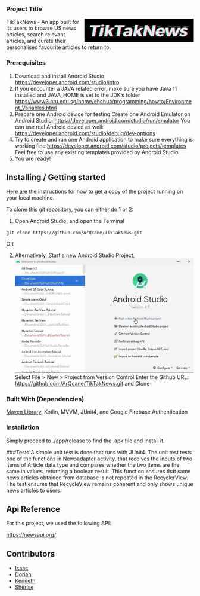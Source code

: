 ### Project Title
<img src="./app/src/main/res/drawable-v24/logo.png" alt="Logo of the project" align="right">

TikTakNews - An app built for its users to browse US news articles, search relevant articles, and curate their personalised favourite articles to return to.

### Prerequisites

1. Download and install Android Studio
   https://developer.android.com/studio/intro
2. If you encounter a JAVA related error, make sure you have Java 11 installed and JAVA_HOME is set to the JDK’s folder
   https://www3.ntu.edu.sg/home/ehchua/programming/howto/Environment_Variables.html
3. Prepare one Android device for testing
   Create one Android Emulator on Android Studio: https://developer.android.com/studio/run/emulator
   You can use real Android device as well: https://developer.android.com/studio/debug/dev-options
4. Try to create and run one Android application to make sure everything is working fine
   https://developer.android.com/studio/projects/templates
   Feel free to use any existing templates provided by Android Studio
5. You are ready!


## Installing / Getting started

Here are the instructions for how to get a copy of the project running on your local machine.

To clone this git repository, you can either do 1 or 2:
1. Open Android Studio, and open the Terminal

```shell
git clone https://github.com/ArQcane/TikTakNews.git
```
OR 

2. Alternatively,
Start a new Android Studio Project,
![img.png](img.png)
Select File > New > Project from Version Control
Enter the Github URL: https://github.com/ArQcane/TikTakNews.git
and Clone

### Built With (Dependencies)

[Maven Library](https://mvnrepository.com/), Kotlin, MVVM, JUnit4, and Google Firebase Authentication 

### Installation

Simply proceed to ./app/release to find the .apk file and install it.

###Tests
A simple unit test is done that runs with JUnit4. The unit test tests one of the functions in Newsadapter activity, that receives the inputs of two items of Article data type and compares whether the two items are the same in values, returning a boolean result. This function ensures that same news articles obtained from database is not repeated in the RecyclerView. The test ensures that RecycleView remains coherent and only shows unique news articles to users.

## Api Reference

For this project, we used the following API:

https://newsapi.org/

## Contributors

* [Isaac](https://github.com/ArQcane)
* [Dorian](https://github.com/dorianfong98)
* [Kenneth](https://github.com/Scrunchy711)
* [Sherise](http://github.com/sherise911)

